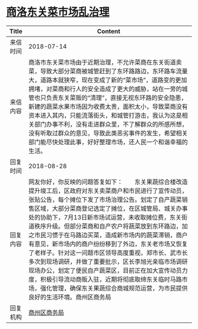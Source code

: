 # <a href="http://www.shangluo.gov.cn/zmhd/ldxxxx.jsp?urltype=leadermail.LeaderMailContentUrl&wbtreeid=1112&leadermailid=4816">商洛东关菜市场乱治理</a>
| Title |                                                                                                                                                                                    Content                                                                                                                                                                                     |
|:-----:|--------------------------------------------------------------------------------------------------------------------------------------------------------------------------------------------------------------------------------------------------------------------------------------------------------------------------------------------------------------------------------|
| 来信时间  | 2018-07-14                                                                                                                                                                                                                                                                                                                                                                     |
| 来信内容  | 商洛市东关菜市场由于近期治理，不允许菜商在东关街道卖菜，导致大部分菜商被城管赶到了东环路路边，东环路车流量大，道路本就狭窄，现在变成了新的“菜市场”，道路变的更加拥堵，对菜商和行人的安全造成了更大的威胁，站在一旁的城管也只负责东关菜贩的“清理”，直接无视东环路的安全隐患，新建的蔬菜水果市场因为收费太贵，面积太小，导致菜商没有资本进入其内，只能流落街头，和城管打游击，我认为这是相关部门办事不利，没有走进群众里，不了解群众的所感所想，没有听取过群众的意见，导致此类恶劣事件的发生，希望相关部门能尽快处理此事，好好整理市场，还人民一个和谐幸福的生活。                                                                                             |
| 回复时间  | 2018-08-28                                                                                                                                                                                                                                                                                                                                                                     |
| 回复内容  | 网友你好，你反映的问题答复如下：　　东关果蔬综合楼改造提升竣工后，区政府对东关卖菜商户和市民进行了宣传动员，张贴公告，每个摊位下发了市场治理公告。划定了自产蔬菜销售区域，大部分菜商登记选定了摊位，在区城管局、城关办事处的协助下，7月13日新市场试运营，未收取摊位费，东关街道秩序升级。但部分菜商和自产农户将蔬菜放到东环路边，加之市民习惯于在马路边买菜，造成新市场内的蔬菜滞销，商户有意见，新市场内的商户纷纷移到了外边，东关老市场又恢复了老样子。针对这一问题市区领导高度重视，郑市长、武市长多次到现场调研，并做了重要批示，区长李旭光亲临市场调研现场办公，划定了便民自产蔬菜区，目前正在加大宣传动员力度，积极引导流动商贩入驻，近期将彻底取缔东关临时马路市场，强化管理，确保东关果蔬综合商城规范运营，为市民提供良好的生活环境。商州区商务局 |
| 回复机构  | <a href="../../category/agencies/商州区商务局.md">商州区商务局</a>                                                                                                                                                                                                                                                                                                                         |